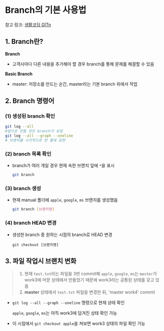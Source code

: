 # Branch의 기본 사용법

참고 링크: [생활코딩 GITn](https://opentutorials.org/course/3840/23677) 



## 1. Branch란?

**Branch**

- 고객사마다 다른 내용을 추가해야 할 경우 branch를 통해 문제를 해결할 수 있음



**Basic Branch**

- master: 저장소를 만드는 순간, master라는 기본 branch 위에서 작업



## 2. Branch 명령어

### (1) 생성된 branch 확인

```bash
git log --all
#앞으로 만들 모든 branch가 보임
git log --all --graph --oneline
# 브랜치를 시각적으로 한 줄에 표현
```



### (2) branch 목록 확인

- branch가 여러 개일 경우 현재 속한 브랜치 앞에 `*`을 표시

  ```bash
  git branch
  ```

  

### (3) branch 생성

- 현재 manual 폴더에 `apple`, `google`, `ms` 브랜치를 생성했음

  ```bash
  git branch [브랜치명]
  ```



### (4) branch HEAD 변경

- 생성한 branch 중 원하는 시점의 branch로 HEAD 변경

  ```
  git checkout [브랜치명]
  ```

  

## 3. 파일 작업시 브랜치 변화

> 1. 현재 `test.txt`라는 파일을 3번 commit해 `apple`, `google`, `ms`는 `master`가 work3에 머문 상태에서 만들었기 때문에 work3라는 공통된 상태를 갖고 있음
> 2. **master** 상태에서 `test.txt` 파일을 변경한 뒤, 'master work4' commit

- `git log --all --graph --oneline` 명령으로 현재 상태 확인

  `apple`, `google`, `ms`는 아직 work3에 담겨진 상태 확인 가능

- 이 시점에서 `git checkout apple`을 쳐보면 work3 상태의 파일 확인 가능

















